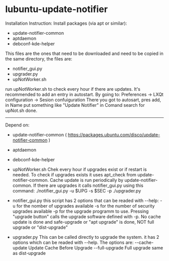 # lubuntu-update-notifier
Installation Instruction:
Install packages (via apt or similar):
- update-notifier-common
- aptdaemon
- debconf-kde-helper

This files are the ones that need to be downloaded and need to be copied in the same directory, the files are:
- notifier_gui.py
- upgrader.py
- upNotWorker.sh

run upNotWorker.sh to check every hour if there are updates. It's recommended to add an entry in autostart. By going to:
Preferences -> LXQt configuration -> Sesion confuiguration
There you got to autosart, pres add, in Name put something like "Update Notifier" in Comand search for upNot.sh done.

---------------------------------------------------------------------------------------------------------------------

Depend on:
- update-notifier-common ( https://packages.ubuntu.com/disco/update-notifier-common )
- aptdaemon
- debconf-kde-helper

- upNotWorker.sh
Chek every hour if upgrades exist or if restart is needed.
To check if upgrades exists it uses apt_check from update-notifier-common.
Cache update is run periodically by update-notifier-common.
If there are upgrades it calls notifier_gui.py using this command:
./notifier_gui.py -u $UPG -s $SEC -p ./upgrader.py

- notifier_gui.py
this script has 2 options that can be readed with --help:
	-u for the nomber of upgrades available
	-s for the number of security upgrades available
	-p for the upgrade programm to use.
Pressing "upgrade button" calls the upgrade software defined with -p.
No cache update is done and safe-upgrade or "apt upgrade" is done, NOT full upgrade or "dist-upgrade"

- upgrader.py
This can be called directly to upgrade the system.
it has 2 options which can be readed with --help.
The options are:
  --cache-update  Update Cache Before Upgrade
  --full-upgrade  Full upgrade same as dist-upgrade
